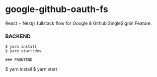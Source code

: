 # google-github-oauth-fs
React + Nestjs fullstack flow for Google &amp; Github SingleSignin Feature.

### BACKEND
```
$ yarn install
$ yarn start:dev

### FRONTEND
```
$ yarn install
$ yarn start
